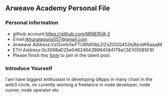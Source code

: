 ## Arweave Academy Personal File

### Personal information

- github account:https://github.com/MINERVA-2
- Email:jkhunalaguna057@gmail.com
- Arweave Address:VzI2vntn1wFTU6NX0bLDZsZOGQ452kj8ijroW6aaajM
- ETH Address:0x3098aD25e046246A3B964584179aC5E100585F8f
- Please finish this [form](https://docs.google.com/forms/d/e/1FAIpQLSfWA5fIIcBgmRppm3jNz5vmf9Mai_QMVil-2pO4r7YKn_Zhtw/viewform?usp=sf_link) to join in the talent pool.

### Introduce Yourself
 i'am have biggest enthusiast in developing dApps in many chain in the web3 circle, im curently working a freelance in node developer, node runner, node operator etc
